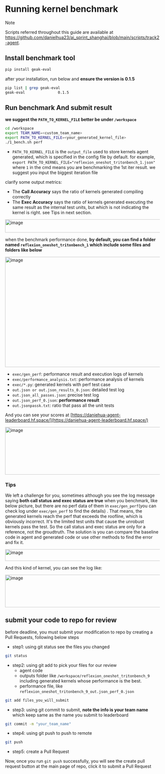# Running kernel benchmark

> [!NOTE]  
> Scripts referred throughout this guide are available at https://github.com/danielhua23/ai_sprint_shanghai/blob/main/scripts/track2-agent.

## Install benchmark tool

```bash
pip install geak-eval
```

after your installation, run below and **ensure the version is 0.1.5**

```bash
pip list | grep geak-eval
geak-eval               0.1.5
```

## Run benchmark And submit result

**we suggest the `PATH_TO_KERNEL_FILE` better be under `/workspace`**

```bash
cd /workspace
export TEAM_NAME=<custom_team_name>
export PATH_TO_KERNEL_FILE=<your_generated_kernel_file>
./1_bench.sh perf 
```
* `PATH_TO_KERNEL_FILE` is the `output_file` used to store kernels agent generated, which is specified in the config file by default. for example, `export PATH_TO_KERNEL_FILE="reflexion_oneshot_tritonbench_1.json" ` where `1` in the cmd means you are benchmarking the 1st iter result. we suggest you input the biggest iteration file

clarify some output metrics:
* The **Call Accuracy** says the ratio of kernels generated compiling correctly
* The **Exec Accuracy** says the ratio of kernels generated executing the same result as the internal test units, but which is not indicating the kernel is right. see Tips in next section.

<img width="589" height="43" alt="image" src="https://github.com/user-attachments/assets/5dc1d8c3-25a8-446c-8e07-17a7cea59647" />

when the benchmark performance done, **by default, you can find a folder named `reflexion_oneshot_tritonbench_1` which include some files and folders like below**

<img width="959" height="359" alt="image" src="https://github.com/user-attachments/assets/910a1cf7-f2b0-4090-9ffa-0ec20b51007e" />

* `exec/gen_perf`: performance result and execution logs of kernels
* `exec/performance_analysis.txt`: performance analysis of kernels
* `exec/*.py`: generated kernels with perf test case
* `out.json or out.json_results_0.json`: detailed test log
* `out.json_all_passes.json`: precise test log
* `out.json_perf_0.json`: **performance result**
* `out.jsonpassk.txt`: ratio that pass all the unit tests

And you can see your scores at [https://daniehua-agent-leaderboard.hf.space/](https://daniehua-agent-leaderboard.hf.space/)

<img width="1089" height="155" alt="image" src="https://github.com/user-attachments/assets/0847d3f5-087b-4606-9975-8980bbe79225" />


### Tips

We left a challenge for you, sometimes although you see the log message saying **both call status and exec status are true** when you benchmark, like below picture, but there are no perf data of them in `exec/gen_perf`(you can check log under `exec/gen_perf` to find the details) . That means, the generated kernels reach the perf that exceeds the roofline, which is obviously incorrect. It's the limited test units that cause the unrobust kernels pass the test. So the call status and exec status are only for a reference, not the groudtruth. The solution is you can compare the baseline code in agent and generated code or use other methods to find the error and fix it.

<img width="1232" height="38" alt="image" src="https://github.com/user-attachments/assets/b6b94fe3-8627-4ec0-becf-1e8207b753f1" />

And this kind of kernel, you can see the log like:

<img width="967" height="106" alt="image" src="https://github.com/user-attachments/assets/f36b1469-2cd1-4b68-a7b3-1a55dcdda5f7" />

## submit your code to repo for review

before deadline, you must submit your modification to repo by creating a Pull Requests, following below steps

* step1: using git status see the files you changed

```bash
git status
```

* step2: using git add to pick your files for our review
    * agent code 
    * outputs folder like `/workspace/reflexion_oneshot_tritonbench_9` including generated kernels whose performance is the best. 
    * performance file, like `reflexion_oneshot_tritonbench_9_out.json_perf_0.json`

```bash
git add files_you_will_submit
```

* step3: using git commit to submit, **note the info is your team name** which keep same as the name you submit to leaderboard

```bash
git commit -m "your_team_name"
```

* step4: using git push to push to remote

```bash
git push
```

* step5: create a Pull Request

Now, once you run `git push` successfully, you will see the create pull request button at the main page of repo, click it to submit a Pull Request
